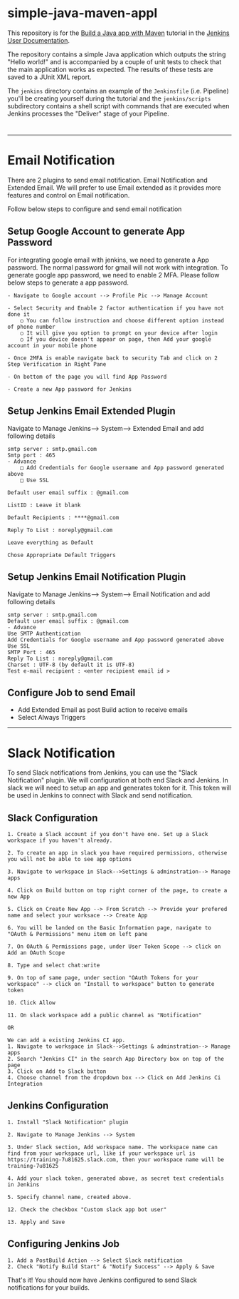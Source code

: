 # simple-java-maven-appl

This repository is for the 
[Build a Java app with Maven](https://jenkins.io/doc/tutorials/build-a-java-app-with-maven/)
tutorial in the [Jenkins User Documentation](https://jenkins.io/doc/).

The repository contains a simple Java application which outputs the string
"Hello world!" and is accompanied by a couple of unit tests to check that the
main application works as expected. The results of these tests are saved to a
JUnit XML report.

The `jenkins` directory contains an example of the `Jenkinsfile` (i.e. Pipeline)
you'll be creating yourself during the tutorial and the `jenkins/scripts` subdirectory
contains a shell script with commands that are executed when Jenkins processes
the "Deliver" stage of your Pipeline.
# 
----  

# Email Notification
There are 2 plugins to send email notification. Email Notification and Extended Email. We will prefer to use Email extended as it provides more features and control on Email notification.

Follow below steps to configure and send email notification

## Setup Google Account to generate App Password
For integrating google email with jenkins, we need to generate a App password. The normal password for gmail will not work with integration. 
To generate google app password, we need to enable 2 MFA. Please follow below steps to generate a app password.

```
- Navigate to Google account --> Profile Pic --> Manage Account

- Select Security and Enable 2 factor authentication if you have not done it
	○ You can follow instruction and choose different option instead of phone number
	○ It will give you option to prompt on your device after login
	○ If you device doesn't appear on page, then Add your google account in your mobile phone

- Once 2MFA is enable navigate back to security Tab and click on 2 Step Verification in Right Pane

- On bottom of the page you will find App Password

- Create a new App password for Jenkins
```
## Setup Jenkins Email Extended Plugin
Navigate to Manage Jenkins--> System--> Extended Email and add following details

```
smtp server : smtp.gmail.com
Smtp port : 465
- Advance
	□ Add Credentials for Google username and App password generated above
	□ Use SSL

Default user email suffix : @gmail.com

ListID : Leave it blank

Default Recipients : ****@gmail.com

Reply To List : noreply@gmail.com

Leave everything as Default

Chose Appropriate Default Triggers
```

## Setup Jenkins Email Notification Plugin

Navigate to Manage Jenkins--> System--> Email Notification and add following details
```
smtp server : smtp.gmail.com
Default user email suffix : @gmail.com
- Advance 
Use SMTP Authentication
Add Credentials for Google username and App password generated above
Use SSL
SMTP Port : 465
Reply To List : noreply@gmail.com
Charset : UTF-8 (by default it is UTF-8)
Test e-mail recipient : <enter recipient email id >
```
## Configure Job to send Email
- Add Extended Email as post Build action to receive emails
- Select Always Triggers


-----

# Slack Notification

To send Slack notifications from Jenkins, you can use the "Slack Notification" plugin. We will configuration at both end Slack and Jenkins. In slack we will need to setup an app and generates token for it. This token will be used in Jenkins to connect with Slack and send notification.

## Slack Configuration
```
1. Create a Slack account if you don't have one. Set up a Slack workspace if you haven't already.

2. To create an app in slack you have required permissions, otherwise you will not be able to see app options

3. Navigate to workspace in Slack-->Settings & adminstration--> Manage apps

4. Click on Build button on top right corner of the page, to create a new App

5. Click on Create New App --> From Scratch --> Provide your prefered name and select your worksace --> Create App

6. You will be landed on the Basic Information page, navigate to "OAuth & Permissions" menu item on left pane

7. On OAuth & Permissions page, under User Token Scope --> click on Add an OAuth Scope

8. Type and select chat:write

9. On top of same page, under section "OAuth Tokens for your workspace" --> click on "Install to workspace" button to generate token

10. Click Allow

11. On slack workspace add a public channel as "Notification"

OR

We can add a existing Jenkins CI app.
1. Navigate to workspace in Slack-->Settings & adminstration--> Manage apps
2. Search "Jenkins CI" in the search App Directory box on top of the page
3. Click on Add to Slack button
4. Choose channel from the dropdown box --> Click on Add Jenkins Ci Integration

```
## Jenkins Configuration
```
1. Install "Slack Notification" plugin

2. Navigate to Manage Jenkins --> System

3. Under Slack section, Add workspace name. The workspace name can find from your workspace url, like if your workspace url is https://training-7u81625.slack.com, then your workspace name will be training-7u81625

4. Add your slack token, generated above, as secret text credentials in Jenkins

5. Specify channel name, created above.

12. Check the checkbox "Custom slack app bot user"

13. Apply and Save
```
## Configuring Jenkins Job
```
1. Add a PostBuild Action --> Select Slack notification
2. Check "Notify Build Start" & "Notify Success" --> Apply & Save
```

That's it! You should now have Jenkins configured to send Slack notifications for your builds.
